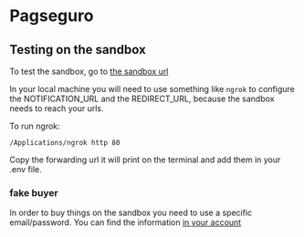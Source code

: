# Pagseguro

## Testing on the sandbox

To test the sandbox, go to [the sandbox url](sandbox.pagseguro.uol.com.br)

In your local machine you will need to use something like `ngrok` to configure the
NOTIFICATION_URL and the REDIRECT_URL, because the sandbox needs to reach your
urls.

To run ngrok:

```
/Applications/ngrok http 80
```

Copy the forwarding url it will print on the terminal and add them in your .env
file.


### fake buyer

In order to buy things on the sandbox you need to use a specific email/password. You
can find the information [in your account](https://sandbox.pagseguro.uol.com.br/comprador-de-testes.html)
